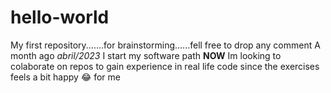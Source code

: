# hello-world
My first repository.......for brainstorming......fell free to drop any comment 
A month ago *abril/2023* I start my software path
**NOW** Im looking to colaborate on repos to gain experience in real life code since the exercises feels a bit happy 😂 for me

